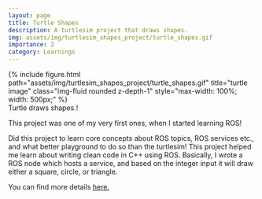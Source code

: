 ```yaml
---
layout: page
title: Turtle Shapes
description: A turtlesim project that draws shapes.
img: assets/img/turtlesim_shapes_project/turtle_shapes.gif
importance: 2
category: Learnings
---
```


<!-- Every project has a beautiful feature showcase page.
It's easy to include images in a flexible 3-column grid format.
Make your photos 1/3, 2/3, or full width.

To give your project a background in the portfolio page, just add the img tag to the front matter like so:

    ---
    layout: page
    title: project
    description: a project with a background image
    img: /assets/img/12.jpg
    --- -->


<div class="row justify-content-center">
    <div class="col-sm-12 col-md-6 mt-3 mt-md-0 text-center">
        {% include figure.html path="assets/img/turtlesim_shapes_project/turtle_shapes.gif" title="turtle image" class="img-fluid rounded z-depth-1" style="max-width: 100%; width: 500px;" %}
    </div>
</div>

<div class="caption">
    Turtle draws shapes.!
</div>

This project was one of my very first ones, when I started learning ROS! 

Did this project to learn core concepts about ROS topics, ROS services etc., and what better playground to do so than the turtlesim!
This project helped me learn about writing clean code in C++ using ROS.
Basically, I wrote a ROS node which hosts a service, and based on the integer input it will draw either a square, circle, or triangle.


You can find more details <a href="https://github.com/tejasps28/Projects/tree/main/TurtleSim_Projects/turtle_shapes">here.</a>
